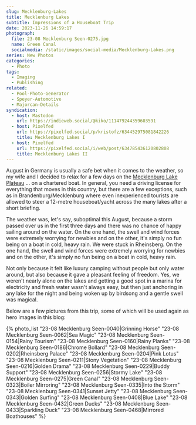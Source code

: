 ```yaml
---
slug: Mecklenburg-Lakes
title: Mecklenburg Lakes
subtitle: Impressions of a Houseboat Trip
date: 2023-11-26 14:59:17
photograph:
  file: 23-08 Mecklenburg Seen-0275.jpg
  name: Green Canal
  socialmedia: /static/images/social-media/Mecklenburg-Lakes.png
series: New Photos
categories:
  - Photo
tags:
  - Imaging
  - Publishing
related:
  - Pool-Photo-Generator
  - Speyer-Automotive
  - Majorcan-Details
syndication:
  - host: Mastodon
    url: https://indieweb.social/@kiko/111479244359603591
  - host: Pixelfed
    url: https://pixelfed.social/p/kristofz/634452975081842226
    title: Mecklenburg Lakes I
  - host: Pixelfed
    url: https://pixelfed.social/i/web/post/634785436120802808
    title: Mecklenburg Lakes II
---
```


August in Germany is usually a safe bet when it comes to the weather, so my wife and I decided to relax for a few days on the [Mecklenburg Lake Plateau](https://en.wikipedia.org/wiki/Mecklenburg_Lake_Plateau) ... on a chartered boat. In general, you need a driving license for everything that moves in this country, but there are a few exceptions, such as in Brandenburg/Mecklenburg where even inexperienced tourists are allowed to steer a 12-metre houseboat/yacht across the many lakes after a short briefing.

The weather was, let's say, suboptimal this August, because a storm passed over us in the first three days and there was no chance of happy sailing around on the water. On the one hand, the swell and wind forces were extremely worrying for newbies and on the other, it's simply no fun being on a boat in cold, heavy rain. We were stuck in Rheinsberg. On the one hand, the swell and wind forces were extremely worrying for newbies and on the other, it's simply no fun being on a boat in cold, heavy rain.

<!-- more -->

Not only because it felt like luxury camping without people but only water around, but also because it gave a pleasant feeling of freedom. Yes, we weren't nearly alone on the lakes and getting a good spot in a marina for electricity and fresh water wasn't always easy, but then just anchoring in any lake for the night and being woken up by birdsong and a gentle swell was magical.

Below are a few pictures from this trip, some of which will be used again as hero images in this blog:

{% photo_list
  "23-08 Mecklenburg Seen-0040|Grinning Horse"
  "23-08 Mecklenburg Seen-0062|Sea Magic"
  "23-08 Mecklenburg Seen-0154|Rainy Tourism"
  "23-08 Mecklenburg Seen-0160|Rainy Planks"
  "23-08 Mecklenburg Seen-0186|Chrome Bollard"
  "23-08 Mecklenburg Seen-0202|Rheinsberg Palace"
  "23-08 Mecklenburg Seen-0204|Pink Lotus"
  "23-08 Mecklenburg Seen-0211|Stony Vegetation"
  "23-08 Mecklenburg Seen-0216|Golden Drama"
  "23-08 Mecklenburg Seen-0229|Buddy Support"
  "23-08 Mecklenburg Seen-0256|Stormy Lake"
  "23-08 Mecklenburg Seen-0275|Green Canal"
  "23-08 Mecklenburg Seen-0323|Boiler Mirroring"
  "23-08 Mecklenburg Seen-0335|Into the Storm"
  "23-08 Mecklenburg Seen-0341|Sunset Jetty"
  "23-08 Mecklenburg Seen-0343|Golden Surfing"
  "23-08 Mecklenburg Seen-0408|Blue Lake"
  "23-08 Mecklenburg Seen-0432|Green Ducks"
  "23-08 Mecklenburg Seen-0433|Sparkling Duck"
  "23-08 Mecklenburg Seen-0468|Mirrored Boathouses"
%}

